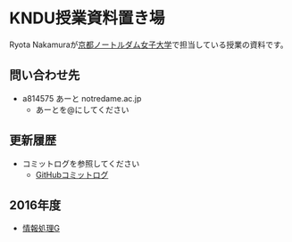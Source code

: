 # KNDU授業資料置き場

Ryota Nakamuraが[京都ノートルダム女子大学](http://www.notredame.ac.jp/)で担当している授業の資料です。

## 問い合わせ先
* a814575 あーと notredame.ac.jp
  * あーとを@にしてください

## 更新履歴
* コミットログを参照してください
  * [GitHubコミットログ](https://github.com/xDNCL/kndu/commits/gh-pages)

## 2016年度
* [情報処理G](lecture/2016infoG.md)
